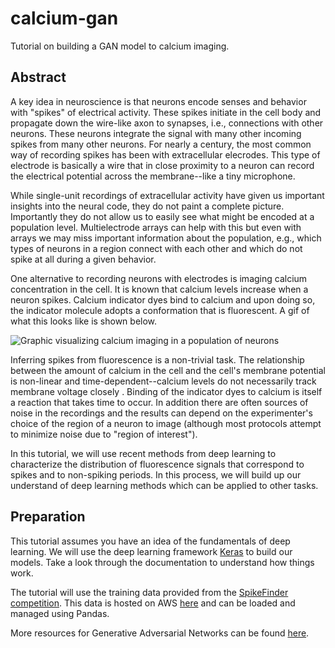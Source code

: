 # calcium-gan

Tutorial on building a GAN model to calcium imaging.

## Abstract

A key idea in neuroscience is that neurons encode senses and behavior with "spikes" of electrical activity. These spikes initiate in the cell body and propagate down the wire-like axon to synapses, i.e., connections with other neurons. These neurons integrate the signal with many other incoming spikes from many other neurons. For nearly a century, the most common way of recording spikes has been with extracellular elecrodes. This type of electrode is basically a wire that in close proximity to a neuron can record the electrical potential across the membrane--like a tiny microphone.

While single-unit recordings of extracellular activity have given us important insights into the neural code, they do not paint a complete picture. Importantly they do not allow us to easily see what might be encoded at a population level. Multielectrode arrays can help with this but even with arrays we may miss important information about the population, e.g., which types of neurons in a region connect with each other and which do not spike at all during a given behavior. 

One alternative to recording neurons with electrodes is imaging calcium concentration in the cell. It is known that calcium levels increase when a neuron spikes. Calcium indicator dyes bind to calcium and upon doing so, the indicator molecule adopts a conformation that is fluorescent. A gif of what this looks like is shown below.

![Graphic visualizing calcium imaging in a population of neurons](http://neurofinder.codeneuro.org/components/assets/movie.gif)

Inferring spikes from fluorescence is a non-trivial task. The relationship between the amount of calcium in the cell and the cell's membrane potential is non-linear and time-dependent--calcium levels do not necessarily track membrane voltage closely . Binding of the indicator dyes to calcium is itself a reaction that takes time to occur. In addition there are often sources of noise in the recordings and the results can depend on the experimenter's choice of the region of a neuron to image (although most protocols attempt to minimize noise due to "region of interest").

In this tutorial, we will use recent methods from deep learning to characterize the distribution of  fluorescence signals that correspond to spikes and to non-spiking periods. In this process, we will build up our understand of deep learning methods which can be applied to other tasks.

## Preparation

This tutorial assumes you have an idea of the fundamentals of deep learning. We will use the deep learning framework [Keras](https://keras.io/) to build our models. Take a look through the documentation to understand how things work.

The tutorial will use the training data provided from the [SpikeFinder competition](http://spikefinder.codeneuro.org/). This data is hosted on AWS [here](https://s3.amazonaws.com/neuro.datasets/challenges/spikefinder/spikefinder.train.zip) and can be loaded and managed using Pandas.

More resources for Generative Adversarial Networks can be found [here](http://gandlf.org/background/).
